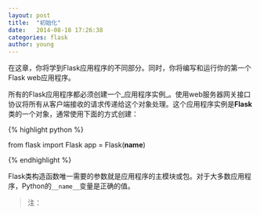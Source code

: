 ```yaml
---
layout: post
title:  "初始化"
date:   2014-08-18 17:26:38
categories: flask
author: young
---
```


在这章，你将学到Flask应用程序的不同部分。同时，你将编写和运行你的第一个Flask web应用程序。

所有的Flask应用程序都必须创建一个_应用程序实例_。使用web服务器网关接口协议将所有从客户端接收的请求传递给这个对象处理。这个应用程序实例是**Flask**类的一个对象，通常使用下面的方式创建：
    
{% highlight python %}

from flask import Flask
app = Flask(__name__)

{% endhighlight %}

Flask类构造函数唯一需要的参数就是应用程序的主模块或包。对于大多数应用程序，Python的`__name__`变量是正确的值。

>注：


